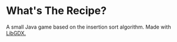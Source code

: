 # What's The Recipe?

A small Java game based on the insertion sort algorithm. Made with [LibGDX.](https://www.libgdx.com/)
